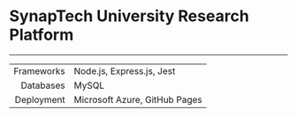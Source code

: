 # SynapTech University Research Platform
---
|          |                             |
|---------:|:----------------------------|
|Frameworks|Node.js, Express.js, Jest    |
|Databases |MySQL                        |
|Deployment|Microsoft Azure, GitHub Pages|

